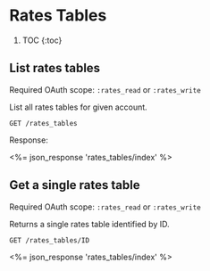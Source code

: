 # Rates Tables

1. TOC
{:toc}

## List rates tables

Required OAuth scope: `:rates_read` or `:rates_write`

List all rates tables for given account.

~~~
GET /rates_tables
~~~

Response:

<%= json_response 'rates_tables/index' %>

## Get a single rates table

Required OAuth scope: `:rates_read` or `:rates_write`

Returns a single rates table identified by ID.

~~~
GET /rates_tables/ID
~~~

<%= json_response 'rates_tables/index' %>
